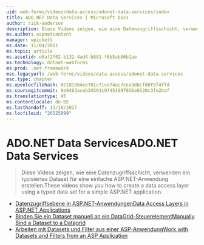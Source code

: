 ```yaml
---
uid: web-forms/videos/data-access/adonet-data-services/index
title: ADO.NET Data Services | Microsoft Docs
author: rick-anderson
description: Diese Videos zeigen, wie eine Datenzugriffsschicht, verwenden ein typisiertes Dataset für eine einfache ASP.NET-Anwendung erstellen.
ms.author: aspnetcontent
manager: wpickett
ms.date: 11/04/2011
ms.topic: article
ms.assetid: e0af2f02-b132-4ad4-b881-f6b5ab86b1ae
ms.technology: dotnet-webforms
ms.prod: .net-framework
msc.legacyurl: /web-forms/videos/data-access/adonet-data-services
msc.type: chapter
ms.openlocfilehash: 07181564ee701c71ce74ac7cea3d8cfd0f9f4ffd
ms.sourcegitcommit: 9a9483aceb34591c97451997036a9120c3fe2baf
ms.translationtype: HT
ms.contentlocale: de-DE
ms.lasthandoff: 11/10/2017
ms.locfileid: "26525099"
---
```

<a name="adonet-data-services"></a><span data-ttu-id="26a66-103">ADO.NET Data Services</span><span class="sxs-lookup"><span data-stu-id="26a66-103">ADO.NET Data Services</span></span>
====================
> <span data-ttu-id="26a66-104">Diese Videos zeigen, wie eine Datenzugriffsschicht, verwenden ein typisiertes Dataset für eine einfache ASP.NET-Anwendung erstellen.</span><span class="sxs-lookup"><span data-stu-id="26a66-104">These videos show you how to create a data access layer using a typed data set for a simple ASP.NET application.</span></span>


- [<span data-ttu-id="26a66-105">Datenzugriffsebene in ASP.NET-Anwendungen</span><span class="sxs-lookup"><span data-stu-id="26a66-105">Data Access Layers in ASP.NET Applications</span></span>](data-access-layers-in-aspnet-applications.md)
- [<span data-ttu-id="26a66-106">Binden Sie ein Dataset manuell an ein DataGrid-Steuerelement</span><span class="sxs-lookup"><span data-stu-id="26a66-106">Manually Bind a Dataset to a Datagrid</span></span>](how-to-manually-bind-a-dataset-to-a-datagrid.md)
- [<span data-ttu-id="26a66-107">Arbeiten mit Datasets und Filter aus einer ASP-Anwendung</span><span class="sxs-lookup"><span data-stu-id="26a66-107">Work with Datasets and Filters from an ASP Application</span></span>](how-to-work-with-datasets-and-filters-from-an-asp-application.md)
